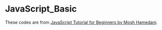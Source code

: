 # JavaScript_Basic
These codes are from [JavaScript Tutorial for Beginners by Mosh Hamedani](https://www.youtube.com/watch?v=W6NZfCO5SIk).
